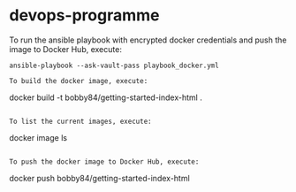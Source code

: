 # devops-programme

To run the ansible playbook with encrypted docker credentials and push the image to Docker Hub, execute:
```
ansible-playbook --ask-vault-pass playbook_docker.yml

To build the docker image, execute:
```
docker build -t bobby84/getting-started-index-html .
```

To list the current images, execute:
```
docker image ls 
```
 
To push the docker image to Docker Hub, execute:
```
docker push bobby84/getting-started-index-html
```